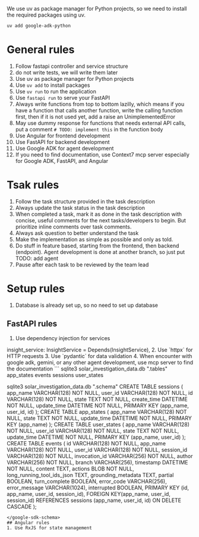We use uv as package manager for Python projects, so we need to install the required packages using uv.

```bash
uv add google-adk-python
```

# General rules
1. Follow fastapi controller and service structure
2. do not write tests, we will write them later
3. Use uv as package manager for Python projects
4. Use `uv add` to install packages
5. Use `uv run` to run the application
6. Use `fastapi run` to serve your FastAPI 
7. Always write functions from top to bottom lazilly, which means if you have a function that calls another function, write the calling function first, then if it is not used yet, add a raise an UnimplementedError
8. May use dummy response for functions that needs external API calls, put a comment `# TODO: implement this` in the function body
9. Use Angular for frontend development
10. Use FastAPI for backend development
11. Use Google ADK for agent development
12. If you need to find documentation, use Context7 mcp server especially for Google ADK, FastAPI, and Angular


# Tsak rules
1. Follow the task structure provided in the task description
2. Always update the task status in the task description
3. When completed a task, mark it as done in the task description with concise, useful comments for the next tasks/developers to begin. But prioritize inline comments over task comments.
4. Always ask question to better understand the task
5. Make the implementation as simple as possible and only as told.
6. Do stuff in feature based, starting from the frontend, then backend (endpoint). Agent development is done at another branch, so just put TODO: add agent
7. Pause after each task to be reviewed by the team lead

# Setup rules
1. Database is already set up, so no need to set up database


## FastAPI rules
1. Use dependency injection for services
<example>
    insight_service: InsightService = Depends(InsightService),
</example>
2. Use `httpx` for HTTP requests
3. Use `pydantic` for data validation
4. When encounter with google adk, gemini, or any other agent development, use mcp server to find the documentation

<google-sdk-schema>
```
sqlite3 solar_investigation_data.db ".tables"
app_states events sessions user_states

sqlite3 solar_investigation_data.db ".schema"
CREATE TABLE sessions (
app_name VARCHAR(128) NOT NULL,
user_id VARCHAR(128) NOT NULL,
id VARCHAR(128) NOT NULL,
state TEXT NOT NULL,
create_time DATETIME NOT NULL,
update_time DATETIME NOT NULL,
PRIMARY KEY (app_name, user_id, id)
);
CREATE TABLE app_states (
app_name VARCHAR(128) NOT NULL,
state TEXT NOT NULL,
update_time DATETIME NOT NULL,
PRIMARY KEY (app_name)
);
CREATE TABLE user_states (
app_name VARCHAR(128) NOT NULL,
user_id VARCHAR(128) NOT NULL,
state TEXT NOT NULL,
update_time DATETIME NOT NULL,
PRIMARY KEY (app_name, user_id)
);
CREATE TABLE events (
id VARCHAR(128) NOT NULL,
app_name VARCHAR(128) NOT NULL,
user_id VARCHAR(128) NOT NULL,
session_id VARCHAR(128) NOT NULL,
invocation_id VARCHAR(256) NOT NULL,
author VARCHAR(256) NOT NULL,
branch VARCHAR(256),
timestamp DATETIME NOT NULL,
content TEXT,
actions BLOB NOT NULL,
long_running_tool_ids_json TEXT,
grounding_metadata TEXT,
partial BOOLEAN,
turn_complete BOOLEAN,
error_code VARCHAR(256),
error_message VARCHAR(1024),
interrupted BOOLEAN,
PRIMARY KEY (id, app_name, user_id, session_id),
FOREIGN KEY(app_name, user_id, session_id) REFERENCES sessions (app_name, user_id, id) ON DELETE CASCADE
);
```
</google-sdk-schema>
## Angular rules
1. Use RxJS for state management
